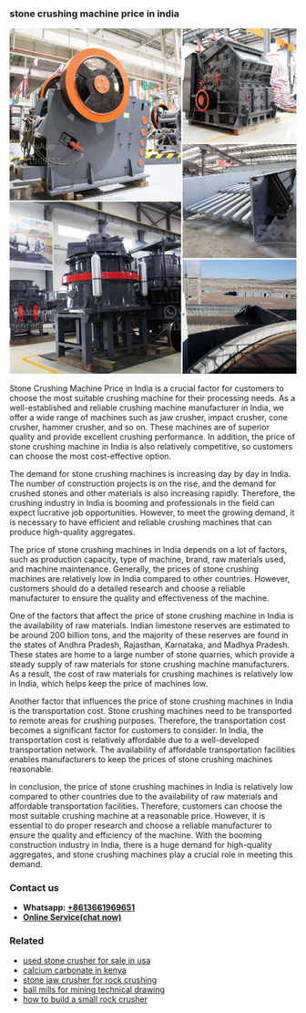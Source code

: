 <h3>stone crushing machine price in india</h3><img src='1708498417.jpg' alt=''><p>Stone Crushing Machine Price in India is a crucial factor for customers to choose the most suitable crushing machine for their processing needs. As a well-established and reliable crushing machine manufacturer in India, we offer a wide range of machines such as jaw crusher, impact crusher, cone crusher, hammer crusher, and so on. These machines are of superior quality and provide excellent crushing performance. In addition, the price of stone crushing machine in India is also relatively competitive, so customers can choose the most cost-effective option.</p><p>The demand for stone crushing machines is increasing day by day in India. The number of construction projects is on the rise, and the demand for crushed stones and other materials is also increasing rapidly. Therefore, the crushing industry in India is booming and professionals in the field can expect lucrative job opportunities. However, to meet the growing demand, it is necessary to have efficient and reliable crushing machines that can produce high-quality aggregates.</p><p>The price of stone crushing machines in India depends on a lot of factors, such as production capacity, type of machine, brand, raw materials used, and machine maintenance. Generally, the prices of stone crushing machines are relatively low in India compared to other countries. However, customers should do a detailed research and choose a reliable manufacturer to ensure the quality and effectiveness of the machine.</p><p>One of the factors that affect the price of stone crushing machine in India is the availability of raw materials. Indian limestone reserves are estimated to be around 200 billion tons, and the majority of these reserves are found in the states of Andhra Pradesh, Rajasthan, Karnataka, and Madhya Pradesh. These states are home to a large number of stone quarries, which provide a steady supply of raw materials for stone crushing machine manufacturers. As a result, the cost of raw materials for crushing machines is relatively low in India, which helps keep the price of machines low.</p><p>Another factor that influences the price of stone crushing machines in India is the transportation cost. Stone crushing machines need to be transported to remote areas for crushing purposes. Therefore, the transportation cost becomes a significant factor for customers to consider. In India, the transportation cost is relatively affordable due to a well-developed transportation network. The availability of affordable transportation facilities enables manufacturers to keep the prices of stone crushing machines reasonable.</p><p>In conclusion, the price of stone crushing machines in India is relatively low compared to other countries due to the availability of raw materials and affordable transportation facilities. Therefore, customers can choose the most suitable crushing machine at a reasonable price. However, it is essential to do proper research and choose a reliable manufacturer to ensure the quality and efficiency of the machine. With the booming construction industry in India, there is a huge demand for high-quality aggregates, and stone crushing machines play a crucial role in meeting this demand.</p><h3>Contact us</h3><ul><li><strong>Whatsapp:&nbsp;<a href="https://wa.me/8613661969651">+8613661969651</a></strong></li><li><a href="https://swt.shibang-china.com/?git&amp;zhl&amp;stone crushing machine price in india"><strong>Online Service(chat now)</strong></a></li></ul><h3>Related</h3><ul><li><a href='used stone crusher for sale in usa.md'>used stone crusher for sale in usa</a></li><li><a href='calcium carbonate in kenya.md'>calcium carbonate in kenya</a></li><li><a href='stone jaw crusher for rock crushing.md'>stone jaw crusher for rock crushing</a></li><li><a href='ball mills for mining technical drawing.md'>ball mills for mining technical drawing</a></li><li><a href='how to build a small rock crusher.md'>how to build a small rock crusher</a></li></ul>